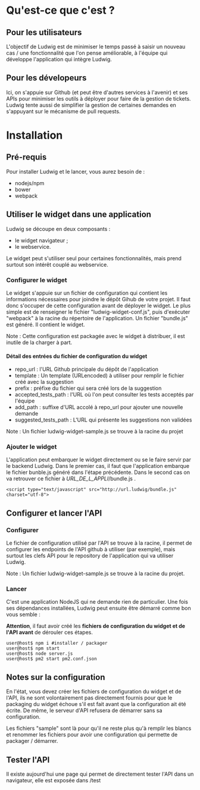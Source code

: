 # Qu'est-ce que c'est ?

## Pour les utilisateurs
L'objectif de Ludwig est de minimiser le temps passé à saisir un nouveau cas / une fonctionnalité que l'on pense améliorable, à l'équipe qui développe l'application qui intègre Ludwig.

## Pour les dévelopeurs
Ici, on s'appuie sur Github (et peut être d'autres services à l'avenir) et ses APIs pour minimiser les outils à déployer pour faire de la gestion de tickets. Ludwig tente aussi de simplifier la gestion de certaines demandes en s'appuyant sur le mécanisme de pull requests.

# Installation

## Pré-requis

Pour installer Ludwig et le lancer, vous aurez besoin de :

* nodejs/npm
* bower
* webpack

## Utiliser le widget dans une application

Ludwig se découpe en deux composants :

* le widget navigateur ;
* le webservice.

Le widget peut s'utiliser seul pour certaines fonctionnalités, mais prend surtout son intérêt couplé au webservice.

### Configurer le widget

Le widget s'appuie sur un fichier de configuration qui contient les informations nécessaires pour joindre le dépôt Gihub de votre projet. Il faut donc s'occuper de cette configuration avant de déployer le widget.
Le plus simple est de renseigner le fichier "ludwig-widget-conf.js", puis d'exécuter "webpack" à la racine du répertoire de l'application. Un fichier "bundle.js" est généré. Il contient le widget.

Note : Cette configuration est packagée avec le widget à distribuer, il est inutile de la charger à part.

#### Détail des entrées du fichier de configuration du widget

* repo_url : l'URL Github principale du dépôt de l'application
* template : Un template (URLencoded) à utiliser pour remplir le fichier créé avec la suggestion
* prefix : préfixe du fichier qui sera créé lors de la suggestion
* accepted_tests_path : l'URL où l'on peut consulter les tests acceptés par l'équipe
* add_path : suffixe d'URL accolé à repo_url pour ajouter une nouvelle demande
* suggested_tests_path : L'URL qui présente les suggestions non validées

Note : Un fichier ludwig-widget-sample.js se trouve à la racine du projet

### Ajouter le widget

L'application peut embarquer le widget directement ou se le faire servir par le backend Ludwig. Dans le premier cas, il faut que l'application embarque le fichier bunble.js généré dans l'étape précédente. Dans le second cas on va retrouver ce fichier à _URL_DE_L_APPLI_/bundle.js .

    <script type="text/javascript" src="http://url.ludwig/bundle.js" charset="utf-8">

## Configurer et lancer l'API

### Configurer

Le fichier de configuration utilisé par l'API se trouve à la racine, il permet de configurer les endpoints de l'API github à utiliser (par exemple), mais surtout les clefs API pour le repository de l'application qui va utiliser Ludwig.

Note : Un fichier ludwig-widget-sample.js se trouve à la racine du projet.

### Lancer

C'est une application NodeJS qui ne demande rien de particulier. Une fois ses dépendances installées, Ludwig peut ensuite être démarré comme bon vous semble :

**Attention**, il faut avoir créé les **fichiers de configuration du widget et de l'API avant** de dérouler ces étapes.

    user@host$ npm i #installer / packager
    user@host$ npm start
    user@host$ node server.js
    user@host$ pm2 start pm2.conf.json

## Notes sur la configuration

En l'état, vous devez créer les fichiers de configuration du widget et de l'API, ils ne sont volontairement pas directement fournis pour que le packaging du widget échoue s'il est fait avant que la configuration ait été écrite. De même, le serveur d'API refusera de démarrer sans sa configuration.

Les fichiers "sample" sont là pour qu'il ne reste plus qu'à remplir les blancs et renommer les fichiers pour avoir une configuration qui permette de packager / démarrer.

## Tester l'API

Il existe aujourd'hui une page qui permet de directement tester l'API dans un navigateur, elle est exposée dans /test